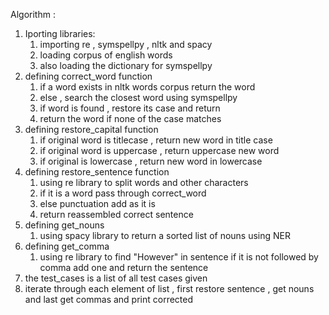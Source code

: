 Algorithm :
1. Iporting libraries:
   1. importing re , symspellpy , nltk and spacy
   2. loading corpus of english words
   3. also loading the dictionary for symspellpy
2. defining correct_word function
   1. if a word exists in nltk words corpus return the word
   2. else , search the closest word using symspellpy
   3. if word is found , restore its case and return
   4. return the word if none of the case matches
3. defining restore_capital function
   1. if original word is titlecase , return new word in title case
   2. if original word is uppercase , return uppercase new word
   3. if original is lowercase , return new word in lowercase
4. defining restore_sentence function
   1. using re library to split words and other characters
   2. if it is a word pass through correct_word
   3. else punctuation add as it is
   4. return reassembled correct sentence
5. defining get_nouns
   1. using spacy library to return a sorted list of nouns using NER
6. defining get_comma
   1. using re library to find "However" in sentence if it is not followed by comma add one and return the sentence
7. the test_cases is a list of all test cases given
8. iterate through each element of list , first restore sentence , get nouns and last get commas and print corrected 
